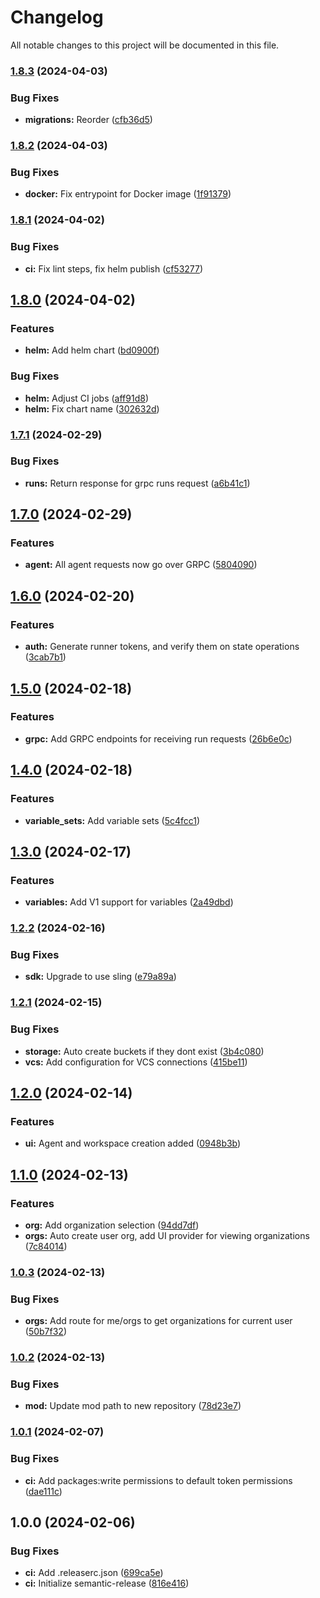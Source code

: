 # Changelog

All notable changes to this project will be documented in this file.

### [1.8.3](https://github.com/chushi-io/chushi/compare/v1.8.2...v1.8.3) (2024-04-03)


### Bug Fixes

* **migrations:** Reorder ([cfb36d5](https://github.com/chushi-io/chushi/commit/cfb36d53bbdb0cf406049f46ed5b7073730e1b25))

### [1.8.2](https://github.com/chushi-io/chushi/compare/v1.8.1...v1.8.2) (2024-04-03)


### Bug Fixes

* **docker:** Fix entrypoint for Docker image ([1f91379](https://github.com/chushi-io/chushi/commit/1f91379f83653dfac98d2f8ddfa8337c42acb8ba))

### [1.8.1](https://github.com/chushi-io/chushi/compare/v1.8.0...v1.8.1) (2024-04-02)


### Bug Fixes

* **ci:** Fix lint steps, fix helm publish ([cf53277](https://github.com/chushi-io/chushi/commit/cf532771216a7f2b0fe6bb5f6b3d47b46b2d3d56))

## [1.8.0](https://github.com/chushi-io/chushi/compare/v1.7.1...v1.8.0) (2024-04-02)


### Features

* **helm:** Add helm chart ([bd0900f](https://github.com/chushi-io/chushi/commit/bd0900f76dc2615df3a8572fa48848e0ea454094))


### Bug Fixes

* **helm:** Adjust CI jobs ([aff91d8](https://github.com/chushi-io/chushi/commit/aff91d831e0c2c42e7dbf7e3b71b6457c1b475df))
* **helm:** Fix chart name ([302632d](https://github.com/chushi-io/chushi/commit/302632d01d5f052d4b2bdcbc7ba778336d41c61a))

### [1.7.1](https://github.com/chushi-io/chushi/compare/v1.7.0...v1.7.1) (2024-02-29)


### Bug Fixes

* **runs:** Return response for grpc runs request ([a6b41c1](https://github.com/chushi-io/chushi/commit/a6b41c1c293beeaa8a26aae6a876a30ef56ebfc0))

## [1.7.0](https://github.com/chushi-io/chushi/compare/v1.6.0...v1.7.0) (2024-02-29)


### Features

* **agent:** All agent requests now go over GRPC ([5804090](https://github.com/chushi-io/chushi/commit/58040904a93f4aaa43f09245f99aeff0b5ffe7f9))

## [1.6.0](https://github.com/chushi-io/chushi/compare/v1.5.0...v1.6.0) (2024-02-20)


### Features

* **auth:** Generate runner tokens, and verify them on state operations ([3cab7b1](https://github.com/chushi-io/chushi/commit/3cab7b1520ca6af0c2bf3764bb41a80dd9fb251b))

## [1.5.0](https://github.com/chushi-io/chushi/compare/v1.4.0...v1.5.0) (2024-02-18)


### Features

* **grpc:** Add GRPC endpoints for receiving run requests ([26b6e0c](https://github.com/chushi-io/chushi/commit/26b6e0c7c2152d1d709f832d92918055d795323b))

## [1.4.0](https://github.com/chushi-io/chushi/compare/v1.3.0...v1.4.0) (2024-02-18)


### Features

* **variable_sets:** Add variable sets ([5c4fcc1](https://github.com/chushi-io/chushi/commit/5c4fcc13e2117b545d43a7a9b3ba09c15737294a))

## [1.3.0](https://github.com/chushi-io/chushi/compare/v1.2.2...v1.3.0) (2024-02-17)


### Features

* **variables:** Add V1 support for variables ([2a49dbd](https://github.com/chushi-io/chushi/commit/2a49dbdada81eb95232e733bb9cd4cf412deeb70))

### [1.2.2](https://github.com/chushi-io/chushi/compare/v1.2.1...v1.2.2) (2024-02-16)


### Bug Fixes

* **sdk:** Upgrade to use sling ([e79a89a](https://github.com/chushi-io/chushi/commit/e79a89a694cc3454f8626f021e795da4ec437497))

### [1.2.1](https://github.com/chushi-io/chushi/compare/v1.2.0...v1.2.1) (2024-02-15)


### Bug Fixes

* **storage:** Auto create buckets if they dont exist ([3b4c080](https://github.com/chushi-io/chushi/commit/3b4c080a2c3c9cf05b8c478f3ace76f8788b8449))
* **vcs:** Add configuration for VCS connections ([415be11](https://github.com/chushi-io/chushi/commit/415be11f3b7bc1caa42b491a3b8e1f8ec37348b5))

## [1.2.0](https://github.com/chushi-io/chushi/compare/v1.1.0...v1.2.0) (2024-02-14)


### Features

* **ui:** Agent and workspace creation added ([0948b3b](https://github.com/chushi-io/chushi/commit/0948b3b2a3a29592d0920b0730879135d4a91745))

## [1.1.0](https://github.com/chushi-io/chushi/compare/v1.0.3...v1.1.0) (2024-02-13)


### Features

* **org:** Add organization selection ([94dd7df](https://github.com/chushi-io/chushi/commit/94dd7df27aca30479582dfd45935081a5c88c97d))
* **orgs:** Auto create user org, add UI provider for viewing organizations ([7c84014](https://github.com/chushi-io/chushi/commit/7c840142734b4730d399334a87cd5515cff91d44))

### [1.0.3](https://github.com/chushi-io/chushi/compare/v1.0.2...v1.0.3) (2024-02-13)


### Bug Fixes

* **orgs:** Add route for me/orgs to get organizations for current user ([50b7f32](https://github.com/chushi-io/chushi/commit/50b7f32b7f4abe9bf61f7e2525cf241256aa7a00))

### [1.0.2](https://github.com/chushi-io/chushi/compare/v1.0.1...v1.0.2) (2024-02-13)


### Bug Fixes

* **mod:** Update mod path to new repository ([78d23e7](https://github.com/chushi-io/chushi/commit/78d23e7766e050e3324ce92686394df3977c57a6))

### [1.0.1](https://github.com/chushi-io/chushi/compare/v1.0.0...v1.0.1) (2024-02-07)


### Bug Fixes

* **ci:** Add packages:write permissions to default token permissions ([dae111c](https://github.com/chushi-io/chushi/commit/dae111ca2b026aaf977be0a9b73da36e68f0e7f5))

## 1.0.0 (2024-02-06)


### Bug Fixes

* **ci:** Add .releaserc.json ([699ca5e](https://github.com/chushi-io/chushi/commit/699ca5e375e0df14aba96b4dcea35225a01c1d73))
* **ci:** Initialize semantic-release ([816e416](https://github.com/chushi-io/chushi/commit/816e416bc4d2d3e61893afcd61ac2f6888e5f940))
